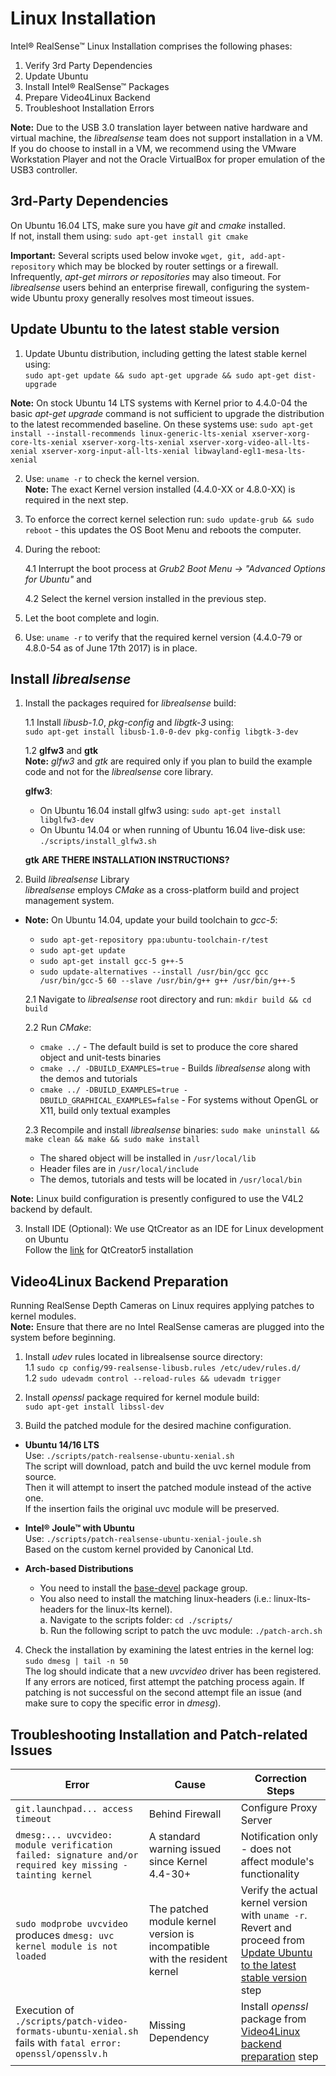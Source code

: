 # Linux Installation

Intel® RealSense™ Linux Installation comprises the following phases:
1. Verify 3rd Party Dependencies  
2. Update Ubuntu
3. Install Intel® RealSense™ Packages  
4. Prepare Video4Linux Backend
5. Troubleshoot Installation Errors

**Note:** Due to the USB 3.0 translation layer between native hardware and virtual machine, the *librealsense* team does not support installation in a VM. If you do choose to install in a VM, we recommend using the VMware Workstation Player and not the Oracle VirtualBox for proper emulation of the USB3 controller. 

## 3rd-Party Dependencies

On Ubuntu 16.04 LTS, make sure you have *git* and *cmake* installed.  
If not, install them using: `sudo apt-get install git cmake`

**Important:** Several scripts used below invoke `wget, git, add-apt-repository` which may be blocked by router settings or a firewall. Infrequently, *apt-get mirrors or repositories* may also timeout. For *librealsense* users behind an enterprise firewall, configuring the system-wide Ubuntu proxy generally resolves most timeout issues.

## Update Ubuntu to the latest stable version
1. Update Ubuntu distribution, including getting the latest stable kernel using:  
 `sudo apt-get update && sudo apt-get upgrade && sudo apt-get dist-upgrade`<br />

**Note:** On stock Ubuntu 14 LTS systems with Kernel prior to 4.4.0-04 the basic *apt-get upgrade* command is not sufficient to upgrade the distribution to the latest recommended baseline. On these systems use: `sudo apt-get install --install-recommends linux-generic-lts-xenial xserver-xorg-core-lts-xenial xserver-xorg-lts-xenial xserver-xorg-video-all-lts-xenial xserver-xorg-input-all-lts-xenial libwayland-egl1-mesa-lts-xenial `<br />

2. Use: `uname -r` to check the kernel version.  
**Note:** The exact Kernel version installed (4.4.0-XX or 4.8.0-XX) is required in the next step.

3. To enforce the correct kernel selection run: 
`sudo update-grub && sudo reboot` - this updates the OS Boot Menu and reboots the computer. <br />

4. During the reboot:

    4.1 Interrupt the boot process at *Grub2 Boot Menu -> "Advanced Options for Ubuntu"* and 
    
    4.2 Select the kernel version installed in the previous step.
  
5. Let the boot complete and login.

6. Use: `uname -r` to verify that the required kernel version (4.4.0-79 or 4.8.0-54 as of June 17th 2017) is in place. 

## Install *librealsense* 
1. Install the packages required for *librealsense* build:
  
    1.1 Install *libusb-1.0*, *pkg-config* and *libgtk-3* using:  
    `sudo apt-get install libusb-1.0-0-dev pkg-config libgtk-3-dev`
    
    1.2 **glfw3** and **gtk**  
    **Note:** *glfw3* and *gtk* are required only if you plan to build the example code and not for the *librealsense* core library.

    **glfw3**:
    * On Ubuntu 16.04 install glfw3 using:
      `sudo apt-get install libglfw3-dev`
    * On Ubuntu 14.04 or when running of Ubuntu 16.04 live-disk use:
       `./scripts/install_glfw3.sh`
       
     **gtk**   **ARE THERE INSTALLATION INSTRUCTIONS?**  

2. Build *librealsense* Library<br />
  *librealsense* employs *CMake* as a cross-platform build and project management system.
  
  * **Note:** On Ubuntu 14.04, update your build toolchain to *gcc-5*:
    * `sudo apt-get-repository ppa:ubuntu-toolchain-r/test`
    * `sudo apt-get update`
    * `sudo apt-get install gcc-5 g++-5`
    * `sudo update-alternatives --install /usr/bin/gcc gcc /usr/bin/gcc-5 60 --slave /usr/bin/g++ g++ /usr/bin/g++-5`

    2.1 Navigate to *librealsense* root directory and run: `mkdir build && cd build`<br /> 
    
    2.2 Run *CMake*:
    * `cmake ../` - The default build is set to produce the core shared object and unit-tests binaries<br />
    * `cmake ../ -DBUILD_EXAMPLES=true` - Builds *librealsense* along with the demos and tutorials<br />
    * `cmake ../ -DBUILD_EXAMPLES=true -DBUILD_GRAPHICAL_EXAMPLES=false` - For systems without OpenGL or X11, build only textual   examples<br />
    
    2.3 Recompile and install *librealsense* binaries: `sudo make uninstall && make clean && make && sudo make install`<br />
    
    * The shared object will be installed in `/usr/local/lib`
    * Header files are in `/usr/local/include`<br />
    * The demos, tutorials and tests will be located in `/usr/local/bin`<br />
 
  **Note:** Linux build configuration is presently configured to use the V4L2 backend by default.<br />
  
3. Install IDE (Optional):
    We use QtCreator as an IDE for Linux development on Ubuntu    
    Follow the  [link](https://wiki.qt.io/Install_Qt_5_on_Ubuntu) for QtCreator5 installation

## Video4Linux Backend Preparation
Running RealSense Depth Cameras on Linux requires applying patches to kernel modules.<br />
**Note:** Ensure that there are no Intel RealSense cameras are plugged into the system before beginning.<br />

1. Install *udev* rules located in librealsense source directory:<br />
    1.1 `sudo cp config/99-realsense-libusb.rules /etc/udev/rules.d/`  
    1.2 `sudo udevadm control --reload-rules && udevadm trigger`

2. Install *openssl* package required for kernel module build:<br />
   `sudo apt-get install libssl-dev`<br />

3. Build the patched module for the desired machine configuration.<br />
  
  * **Ubuntu 14/16 LTS**  
  Use: `./scripts/patch-realsense-ubuntu-xenial.sh`<br />
  The script will download, patch and build the uvc kernel module from source.<br />
  Then it will attempt to insert the patched module instead of the active one.  
  If the insertion fails the original uvc module will be preserved.
   
  * **Intel® Joule™ with Ubuntu**  
  Use: `./scripts/patch-realsense-ubuntu-xenial-joule.sh`<br />
  Based on the custom kernel provided by Canonical Ltd.
    
  * **Arch-based Distributions**
    * You need to install the [base-devel](https://www.archlinux.org/groups/x86_64/base-devel/) package group.
    * You also need to install the matching linux-headers (i.e.: linux-lts-headers for the linux-lts kernel).<br />
      a. Navigate to the scripts folder: `cd ./scripts/`<br />
      b. Run the following script to patch the uvc module: `./patch-arch.sh`<br />

4. Check the installation by examining the latest entries in the kernel log: `sudo dmesg | tail -n 50`<br />
The log should indicate that a new *uvcvideo* driver has been registered. If any errors are noticed, first attempt the patching   process again. If patching is not successful on the second attempt file an issue (and make sure to copy the specific error in *dmesg*).

## Troubleshooting Installation and Patch-related Issues

Error    |      Cause   | Correction Steps |
-------- | ------------ | ---------------- |
`git.launchpad... access timeout` | Behind Firewall | Configure Proxy Server |
`dmesg:... uvcvideo: module verification failed: signature and/or required key missing - tainting kernel` | A standard warning issued since Kernel 4.4-30+ | Notification only - does not affect module's functionality |
`sudo modprobe uvcvideo` produces `dmesg: uvc kernel module is not loaded` | The patched module kernel version is incompatible with the resident kernel | Verify the actual kernel version with `uname -r`.<br />Revert and proceed from [Update Ubuntu to the latest stable version](#update-ubuntu-to-the-latest-stable-version) step |
Execution of `./scripts/patch-video-formats-ubuntu-xenial.sh`  fails with `fatal error: openssl/opensslv.h` | Missing Dependency | Install *openssl* package from [Video4Linux backend preparation](#video4linux-backend-preparation) step |
